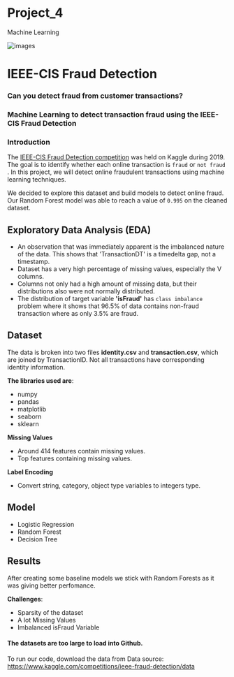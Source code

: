 # Project_4
Machine Learning

![images](https://user-images.githubusercontent.com/112173540/225614794-ed8645e6-c6b5-4cea-bfd3-c70c8596f44e.jpg)


# IEEE-CIS Fraud Detection
### Can you detect fraud from customer transactions?
### Machine Learning to detect transaction fraud using the IEEE-CIS Fraud Detection

### Introduction

The [IEEE-CIS Fraud Detection competition](https://www.kaggle.com/c/ieee-fraud-detection/overview) was held on Kaggle during 2019. The goal is to identify whether each online transaction is `fraud` or `not fraud` . In this project, we will detect online fraudulent transactions using machine learning techniques.

We decided to explore this dataset and build models to detect online fraud. Our Random Forest model was able to reach a value of `0.995` on the cleaned dataset.

## **Exploratory Data Analysis (EDA)**
- An observation that was immediately apparent is the imbalanced nature of the data. This shows that 'TransactionDT' is a timedelta gap, not a timestamp.
- Dataset has a very high percentage of missing values, especially the V columns.
- Columns not only had a high amount of missing data, but their distributions also were not normally distributed.
- The distribution of target variable **'isFraud'** has `class imbalance` problem where it shows that 96.5% of data contains non-fraud transaction where as only 3.5% are fraud.

## Dataset
The data is broken into two files **identity.csv** and **transaction.csv**, which are joined by TransactionID. Not all transactions have corresponding identity information.

**The libraries used are**:  
- numpy
- pandas
- matplotlib
- seaborn
- sklearn

**Missing Values**
- Around 414 features contain missing values.
- Top features containing missing values.

**Label Encoding**
- Convert string, category, object type variables to integers type.

## **Model** 
- Logistic Regression
- Random Forest
- Decision Tree

## Results
After creating some baseline models we stick with Random Forests as it was giving better perfomance.

**Challenges**:
- Sparsity of the dataset
- A lot Missing Values
- Imbalanced isFraud Variable


#### The datasets are too large to load into Github. 
To run our code, download the data from Data source: https://www.kaggle.com/competitions/ieee-fraud-detection/data
